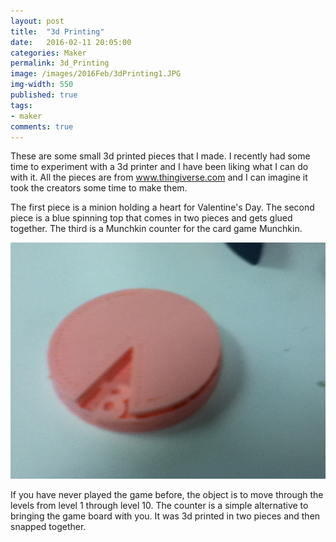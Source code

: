 ```yaml
---
layout: post
title:  "3d Printing"
date:   2016-02-11 20:05:00
categories: Maker
permalink: 3d_Printing
image: /images/2016Feb/3dPrinting1.JPG
img-width: 550
published: true
tags:
- maker
comments: true
---
```

These are some small 3d printed pieces that I made.  I recently had some time to experiment with a 3d printer and I have been liking what I can do with it.  All the pieces are from www.thingiverse.com and I can imagine it took the creators some time to make them.  

The first piece is a minion holding a heart for Valentine's Day.  The second piece is a blue spinning top that comes in two pieces and gets glued together.  The third is a Munchkin counter for the card game Munchkin.  

![munchkin counter](/images/2016Feb/3dPrinting2.JPG)

If you have never played the game before, the object is to move through the levels from level 1 through level 10.  The counter is a simple alternative to bringing the game board with you.  It was 3d printed in two pieces and then snapped together.
